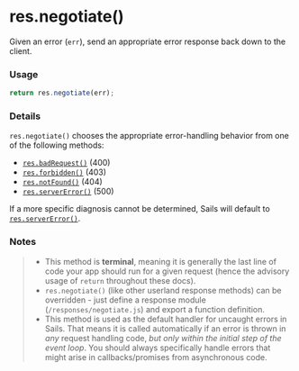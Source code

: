# res.negotiate()

Given an error (`err`), send an appropriate error response back down to the client.

### Usage

```js
return res.negotiate(err);
```

### Details

`res.negotiate()` chooses the appropriate error-handling behavior from one of the following methods:

+ [`res.badRequest()`]()   (400)
+ [`res.forbidden()`]()    (403)
+ [`res.notFound()`]()     (404)
+ [`res.serverError()`]()  (500)

If a more specific diagnosis cannot be determined, Sails will default to [`res.serverError()`]().


### Notes
> + This method is **terminal**, meaning it is generally the last line of code your app should run for a given request (hence the advisory usage of `return` throughout these docs).
>+ `res.negotiate()` (like other userland response methods) can be overridden - just define a response module (`/responses/negotiate.js`) and export a function definition.
>+ This method is used as the default handler for uncaught errors in Sails.  That means it is called automatically if an error is thrown in _any_ request handling code, _but only within the initial step of the event loop_.  You should always specifically handle errors that might arise in callbacks/promises from asynchronous code.





